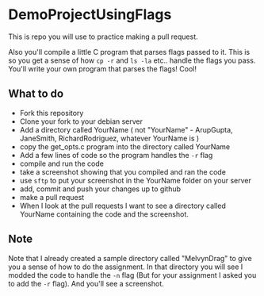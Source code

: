 # DemoProjectUsingFlags

This is repo you will use to practice making a pull request. 

Also you'll compile a little C program that parses flags passed to it. This is so you get a sense of how `cp -r` and `ls -la` etc.. 
handle the flags you pass. You'll write your own program that parses the flags! Cool!

## What to do
* Fork this repository
* Clone your fork to your debian server
* Add a directory called YourName ( not "YourName" - ArupGupta, JaneSmith, RichardRodriguez, whatever YourName is )
* copy the get_opts.c program into the directory called YourName
* Add a few lines of code so the program handles the `-r` flag
* compile and run the code
* take a screenshot showing that you compiled and ran the code
* use `sftp` to  put your screenshot in the YourName folder on your server
* add, commit and push your changes up to github
* make a pull request
* When I look at the pull requests I want to see a directory called YourName containing the code and the screenshot.

## Note
Note that I already created a sample directory called "MelvynDrag" to give you a sense of how to do the assignment.
In that directory you will see I modded the code to handle the `-n` flag (But for your assignment I asked you to add the `-r` 
flag). And you'll see a screenshot.
